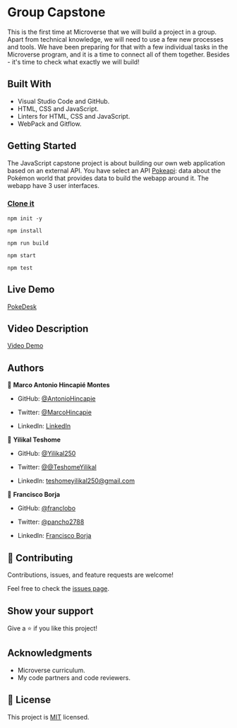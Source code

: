 # Group Capstone

This is the first time at Microverse that we will build a project in a group. Apart from technical knowledge, we will need to use a few new processes and tools. We have been preparing for that with a few individual tasks in the Microverse program, and it is a time to connect all of them together. Besides - it's time to check what exactly we will build!

## Built With

- Visual Studio Code and GitHub.
- HTML, CSS and JavaScript.
- Linters for HTML, CSS and JavaScript.
- WebPack and Gitflow.

## Getting Started

The JavaScript capstone project is about building our own web application based on an external API. You have select an API [Pokeapi](https://pokeapi.co/): data about the Pokémon world that provides data to build the webapp around it. The webapp have 3 user interfaces.

### [Clone it](https://github.com/AntonioHincapie/js-capstone.git)

```
npm init -y
```

```
npm install
```

```
npm run build
```

```
npm start
```
```
npm test
```

## Live Demo

[PokeDesk](https://antoniohincapie.github.io/js-capstone/)<br>

## Video Description

[Video Demo](https://drive.google.com/file/d/1Z9hL7hH7OVf-pNJWvG1HrYTrYDyTLGdf/view?usp=sharing)

## Authors

👤 **Marco Antonio Hincapié Montes**

- GitHub: [@AntonioHincapie](https://github.com/AntonioHincapie)

- Twitter: [@MarcoHincapie](https://twitter.com/MarcoHincapie)

- LinkedIn: [LinkedIn](https://www.linkedin.com/in/marco-hincapi%C3%A9-7a76751a3/)

👤 **Yilikal Teshome**

- GitHub: [@Yilikal250](https://github.com/githubhandle)

- Twitter: [@@TeshomeYilikal](https://twitter.com/twitterhandle)

- LinkedIn: [teshomeyilikal250@gmail.com](https://linkedin.com/in/linkedinhandle)

👤 **Francisco Borja**

- GitHub: [@franclobo](https://github.com/franclobo)

- Twitter: [@pancho2788](https://twitter.com/Pancho2788)

- LinkedIn: [Francisco Borja](https://www.linkedin.com/in/francisco-borja-lobato/)

## 🤝 Contributing

Contributions, issues, and feature requests are welcome!

Feel free to check the [issues page](../../issues/).

## Show your support

Give a ⭐️ if you like this project!

## Acknowledgments

- Microverse curriculum.
- My code partners and code reviewers.

## 📝 License

This project is [MIT](./LICENSE) licensed.
